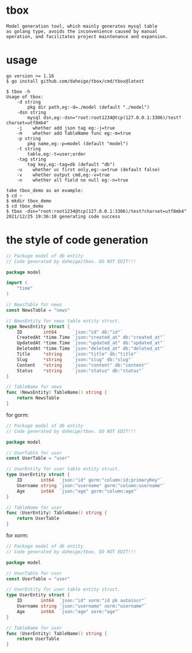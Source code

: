 # tbox
    
    Model generation tool, which mainly generates mysql table 
    as golang type, avoids the inconvenience caused by manual
    operation, and facilitates project maintenance and expansion.

# usage
    go version >= 1.16
    $ go install github.com/daheige/tbox/cmd/tbox@latest
    
    $ tbox -h
    Usage of tbox:
        -d string
            pkg dir path,eg:-d=./model (default "./model")
        -dsn string
            mysql dsn,eg:-dsn="root:root1234@tcp(127.0.0.1:3306)/test?charset=utf8mb4"
        -j    whether add json tag eg:-j=true
        -m    whether add TableName func eg:-m=true
        -p string
            pkg name,eg:-p=model (default "model")
        -t string
            table,eg:-t=user;order
        -tag string
            tag key,eg:-tag=db (default "db")
        -u    whether uc first only,eg:-u=true (default false)
        -v    whether output cmd,eg:-v=true
        -n    whether all field no null eg:-n=true

    take tbox_demo as an example:
    $ cd ~
    $ mkdir tbox_demo
    $ cd tbox_demo
    $ tbox -dsn="root:root1234@tcp(127.0.0.1:3306)/test?charset=utf8mb4"
    2021/12/25 19:36:18 generating code success

# the style of code generation

```go
// Package model of db entity
// Code generated by daheige/tbox. DO NOT EDIT!!!

package model

import (
	"time"
)

// NewsTable for news
const NewsTable = "news"

// NewsEntity for news table entity struct.
type NewsEntity struct {
	ID        int64      `json:"id" db:"id"`
	CreatedAt *time.Time `json:"created_at" db:"created_at"`
	UpdatedAt *time.Time `json:"updated_at" db:"updated_at"`
	DeletedAt *time.Time `json:"deleted_at" db:"deleted_at"`
	Title     *string    `json:"title" db:"title"`
	Slug      *string    `json:"slug" db:"slug"`
	Content   *string    `json:"content" db:"content"`
	Status    *string    `json:"status" db:"status"`
}

// TableName for news
func (NewsEntity) TableName() string {
	return NewsTable
}
```
for gorm:
```go
// Package model of db entity
// Code generated by daheige/tbox. DO NOT EDIT!!!

package model

// UserTable for user
const UserTable = "user"

// UserEntity for user table entity struct.
type UserEntity struct {
	ID       int64  `json:"id" gorm:"column:id;primaryKey"`
	Username string `json:"username" gorm:"column:username"`
	Age      int64  `json:"age" gorm:"column:age"`
}

// TableName for user
func (UserEntity) TableName() string {
	return UserTable
}
```
for xorm:
```go
// Package model of db entity
// Code generated by daheige/tbox. DO NOT EDIT!!!

package model

// UserTable for user
const UserTable = "user"

// UserEntity for user table entity struct.
type UserEntity struct {
	ID       int64  `json:"id" xorm:"id pk autoincr"`
	Username string `json:"username" xorm:"username"`
	Age      int64  `json:"age" xorm:"age"`
}

// TableName for user
func (UserEntity) TableName() string {
	return UserTable
}
```
